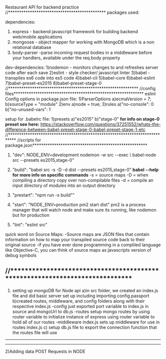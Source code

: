 Restaurant API for backend practice
//*********************************************
packages used:

dependencies:
1) express - backend javascript framework for building backend web/mobile applications
2) mongoose - object mapper for working with MongoDB which is a  non relational database
3) body-parser -parse incoming request bodies in a middleware before your handlers, available under the req.body property

dev-dependencies:
1)nodemon - monitors changes to and refreshes server code after each save
2)eslint - style checker/ javascript linter
3)babel - transpiles es6 code into es5 code
4)babel-cli
5)babel-core
6)babel-eslint
7)babel-preset-es2015
8)babel-preset-stage-0
//************************************************************
//config files************************************************************
eslint Config options in package.json file:
1)ParserOptions
  a)ecmaVersion = 7;
  b)sourceType = "module"
2)env
  a)node = true;
3)rules
  a)"no-console": 0
  b)"no-unused-vars": 1

setup for .babelrc file:
1)presets
  a)"es2015"
  b)"stage-0"
  **for info on stage-0 preset see here:**
  https://stackoverflow.com/questions/37251552/whats-the-difference-between-babel-preset-stage-0-babel-preset-stage-1-etc
//***************************************************************************
//scripts for package.json*****************************************************
1) "dev": NODE_ENV=development nodemon -w src --exec \ babel-node src --presets es2015,stage-0"
2) "build": "babel src -s -D -d dist --presets es2015,stage-0"
**babel --help for more info on specific commands**
-s = source maps
-D = when compiling a directory copy over non-compilable files
-d = compile an input directory of modules into an output directory

3) "prestart": "npm run -s build""

4) "start": "NODE_ENV=production pm2 start dist"
  pm2 is a process manager that will watch node and make sure its running, like nodemon but for production

5) "lint": "eslint src"

  quick word on Source Maps:
    -Source maps are JSON files that contain information on how to map your transpiled source code back to their original source
    -if you have ever done programming in a compliled language like Objective-C, you can think of source maps as javascripts version of debug symbols

//****************************************************************************
------------------------------------------------------
1) setting up mongoDB for Node api
  a)in src folder, we created an index.js file and did basic server set up including importing config.passport
  b)created routes, middleware, and config folders along with their respective index.js
    -config just exported port variable to index.js in source and mongoUrl to db.js
    -routes setup mongo routes by using router variable to initialize instance of express using router variable to hold all of our routes
    -middleware index.js sets up middleware for use in routes index.js
  c) setup db.js file to export the connection function that the routes file will use
------------------------------------------------------
------------------------------------------------------
2)Adding data POST Requests in NODE
